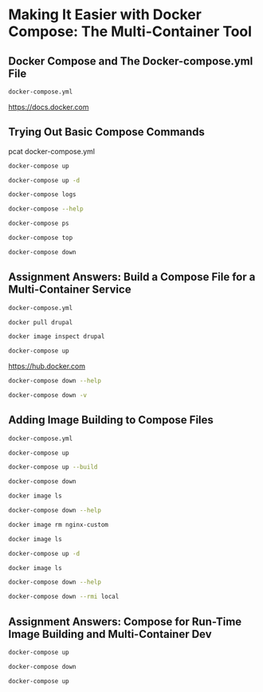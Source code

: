 # Making It Easier with Docker Compose: The Multi-Container Tool

## Docker Compose and The Docker-compose.yml File

``` bash
docker-compose.yml
```

https://docs.docker.com

## Trying Out Basic Compose Commands

pcat docker-compose.yml

``` bash
docker-compose up
```

``` bash
docker-compose up -d
```

``` bash
docker-compose logs
```

``` bash
docker-compose --help
```

``` bash
docker-compose ps
```

``` bash
docker-compose top
```

``` bash
docker-compose down
```

## Assignment Answers: Build a Compose File for a Multi-Container Service

``` bash
docker-compose.yml
```

``` bash
docker pull drupal
```

``` bash
docker image inspect drupal
```

``` bash
docker-compose up
```

https://hub.docker.com

``` bash
docker-compose down --help
```

``` bash
docker-compose down -v
```

## Adding Image Building to Compose Files

``` bash
docker-compose.yml
```

``` bash
docker-compose up
```

``` bash
docker-compose up --build
```

``` bash
docker-compose down
```

``` bash
docker image ls
```

``` bash
docker-compose down --help
```

``` bash
docker image rm nginx-custom
```

``` bash
docker image ls
```

``` bash
docker-compose up -d
```

``` bash
docker image ls
```

``` bash
docker-compose down --help
```

``` bash
docker-compose down --rmi local
```

## Assignment Answers: Compose for Run-Time Image Building and Multi-Container Dev

``` bash
docker-compose up
```

``` bash
docker-compose down
```

``` bash
docker-compose up
```
